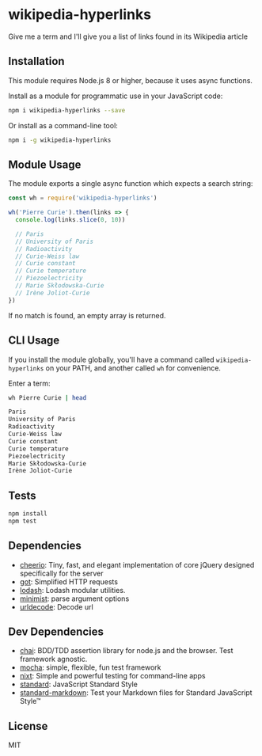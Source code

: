# wikipedia-hyperlinks 

Give me a term and I'll give you a list of links found in its Wikipedia article

## Installation

This module requires Node.js 8 or higher, because it uses async functions.

Install as a module for programmatic use in your JavaScript code:

```sh
npm i wikipedia-hyperlinks --save
```

Or install as a command-line tool:

```sh
npm i -g wikipedia-hyperlinks
```

## Module Usage

The module exports a single async function which expects a search string:

```js
const wh = require('wikipedia-hyperlinks')

wh('Pierre Curie').then(links => {
  console.log(links.slice(0, 10))

  // Paris
  // University of Paris
  // Radioactivity
  // Curie-Weiss law
  // Curie constant
  // Curie temperature
  // Piezoelectricity
  // Marie Skłodowska-Curie
  // Irène Joliot-Curie
})
```

If no match is found, an empty array is returned.

## CLI Usage

If you install the module globally, you'll have a command called 
`wikipedia-hyperlinks` on your PATH, and another called `wh` for convenience.

Enter a term:

```sh
wh Pierre Curie | head

Paris
University of Paris
Radioactivity
Curie-Weiss law
Curie constant
Curie temperature
Piezoelectricity
Marie Skłodowska-Curie
Irène Joliot-Curie
```

## Tests

```sh
npm install
npm test
```

## Dependencies

- [cheerio](https://github.com/cheeriojs/cheerio): Tiny, fast, and elegant implementation of core jQuery designed specifically for the server
- [got](): Simplified HTTP requests
- [lodash](): Lodash modular utilities.
- [minimist](https://github.com/substack/minimist): parse argument options
- [urldecode](https://github.com/zhiyelee/urldecode): Decode url

## Dev Dependencies

- [chai](https://github.com/chaijs/chai): BDD/TDD assertion library for node.js and the browser. Test framework agnostic.
- [mocha](https://github.com/mochajs/mocha): simple, flexible, fun test framework
- [nixt](https://github.com/vesln/nixt): Simple and powerful testing for command-line apps
- [standard](https://github.com/standard/standard): JavaScript Standard Style
- [standard-markdown](): Test your Markdown files for Standard JavaScript Style™


## License

MIT
